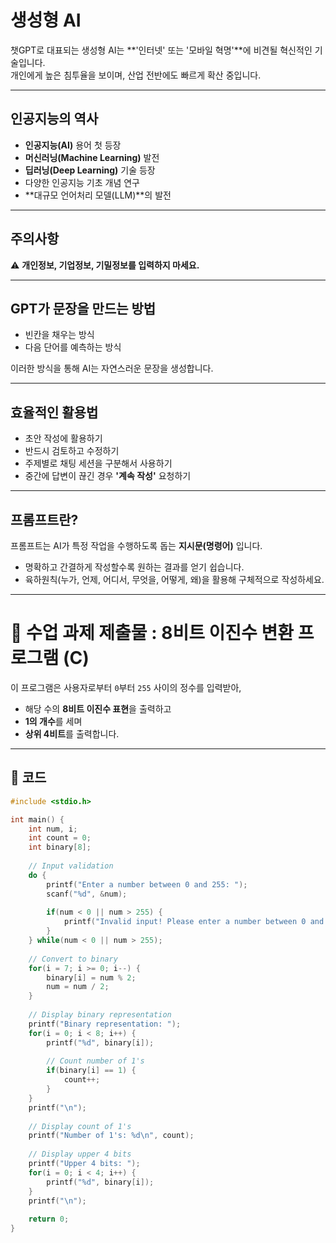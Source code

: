# 생성형 AI

챗GPT로 대표되는 생성형 AI는 **'인터넷' 또는 '모바일 혁명'**에 비견될 혁신적인 기술입니다.  
개인에게 높은 침투율을 보이며, 산업 전반에도 빠르게 확산 중입니다.

---

## 인공지능의 역사

- **인공지능(AI)** 용어 첫 등장  
- **머신러닝(Machine Learning)** 발전  
- **딥러닝(Deep Learning)** 기술 등장  
- 다양한 인공지능 기초 개념 연구  
- **대규모 언어처리 모델(LLM)**의 발전  

---

## 주의사항

⚠️ **개인정보, 기업정보, 기밀정보를 입력하지 마세요.**

---

## GPT가 문장을 만드는 방법

- 빈칸을 채우는 방식  
- 다음 단어를 예측하는 방식  

이러한 방식을 통해 AI는 자연스러운 문장을 생성합니다.

---

## 효율적인 활용법

- 초안 작성에 활용하기  
- 반드시 검토하고 수정하기  
- 주제별로 채팅 세션을 구분해서 사용하기  
- 중간에 답변이 끊긴 경우 **'계속 작성'** 요청하기  

---

## 프롬프트란?

프롬프트는 AI가 특정 작업을 수행하도록 돕는 **지시문(명령어)** 입니다.

- 명확하고 간결하게 작성할수록 원하는 결과를 얻기 쉽습니다.  
- 육하원칙(누가, 언제, 어디서, 무엇을, 어떻게, 왜)을 활용해 구체적으로 작성하세요.


----
# 🧮 수업 과제 제출물 : 8비트 이진수 변환 프로그램 (C)

이 프로그램은 사용자로부터 `0`부터 `255` 사이의 정수를 입력받아,  
- 해당 수의 **8비트 이진수 표현**을 출력하고  
- **1의 개수**를 세며  
- **상위 4비트**를 출력합니다.

---

## 📄 코드

```c
#include <stdio.h>

int main() {
    int num, i;
    int count = 0;
    int binary[8];
    
    // Input validation
    do {
        printf("Enter a number between 0 and 255: ");
        scanf("%d", &num);
        
        if(num < 0 || num > 255) {
            printf("Invalid input! Please enter a number between 0 and 255.\n");
        }
    } while(num < 0 || num > 255);
    
    // Convert to binary
    for(i = 7; i >= 0; i--) {
        binary[i] = num % 2;
        num = num / 2;
    }
    
    // Display binary representation
    printf("Binary representation: ");
    for(i = 0; i < 8; i++) {
        printf("%d", binary[i]);
        
        // Count number of 1's
        if(binary[i] == 1) {
            count++;
        }
    }
    printf("\n");
    
    // Display count of 1's
    printf("Number of 1's: %d\n", count);
    
    // Display upper 4 bits
    printf("Upper 4 bits: ");
    for(i = 0; i < 4; i++) {
        printf("%d", binary[i]);
    }
    printf("\n");
    
    return 0;
}


